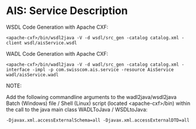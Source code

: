 AIS: Service Description
============

WSDL Code Generation with Apache CXF:

```
<apache-cxf>/bin/wsdl2java -V -d wsdl/src_gen -catalog catalog.xml -client wsdl/aisService.wsdl
```

WADL Code Generation with Apache CXF:

```
<apache-cxf>/bin/wadl2java -V -d wadl/src_gen -catalog catalog.xml -interface -impl -p com.swisscom.ais.service -resource AisService wadl/aisService.wadl
```
NOTE:

Add the following commandline arguments to the wadl2java/wsdl2java Batch (Windows) file / Shell (Linux) script (located \<apache-cxf\>/bin) within the call to the java main class WADLToJava / WSDLtoJava:

```
-Djavax.xml.accessExternalSchema=all -Djavax.xml.accessExternalDTD=all
```
